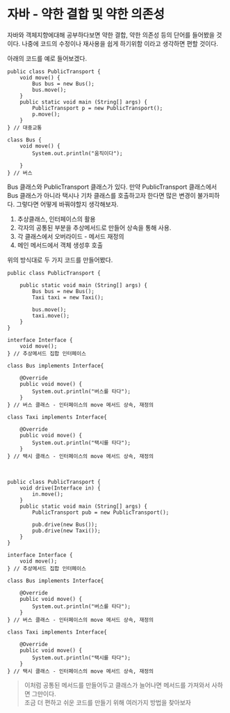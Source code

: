 # 자바 - 약한 결합 및 약한 의존성

자바와 객체지향에대해 공부하다보면 약한 결합, 약한 의존성 등의 단어를 들어봤을 것이다.
나중에 코드의 수정이나 재사용을 쉽게 하기위함 이라고 생각하면 편할 것이다.

아래의 코드를 예로 들어보겠다.

```agsl
public class PublicTransport {
    void move() {
        Bus bus = new Bus();
        bus.move();
    }
    public static void main (String[] args) {
        PublicTransport p = new PublicTransport();
        p.move();
    }
} // 대중교통

class Bus {
    void move() {
        System.out.println("움직이다");

    }
} // 버스
```
Bus 클래스와 PublicTransport 클래스가 있다. 만약 PublicTransport 클래스에서 Bus 클래스가 아니라 택시나 기차 클래스를 호출하고자 한다면
많은 변경이 불가피하다. 그렇다면 어떻게 바꿔야할지 생각해보자.

1. 추상클래스, 인터페이스의 활용
2. 각자의 공통된 부분을 추상메서드로 만들어 상속을 통해 사용.
3. 각 클래스에서 오버라이드 - 메서드 재정의
4. 메인 메서드에서 객체 생성후 호출

위의 방식대로 두 가지 코드를 만들어봤다.

```agsl
public class PublicTransport {

    public static void main (String[] args) {
        Bus bus = new Bus();
        Taxi taxi = new Taxi();

        bus.move();
        taxi.move();
    }
}

interface Interface {
    void move();
} // 추상메서드 집합 인터페이스

class Bus implements Interface{

    @Override
    public void move() {
        System.out.println("버스를 타다");
    }
} // 버스 클래스 - 인터페이스의 move 메서드 상속, 재정의

class Taxi implements Interface{

    @Override
    public void move() {
        System.out.println("택시를 타다");
    }
} // 택시 클래스 - 인터페이스의 move 메서드 상속, 재정의
```

<br>

```agsl
public class PublicTransport {
    void drive(Interface in) {
        in.move();
    }
    public static void main (String[] args) {
        PublicTransport pub = new PublicTransport();

        pub.drive(new Bus());
        pub.drive(new Taxi());
    }
}

interface Interface {
    void move();
} // 추상메서드 집합 인터페이스

class Bus implements Interface{

    @Override
    public void move() {
        System.out.println("버스를 타다");
    }
} // 버스 클래스 - 인터페이스의 move 메서드 상속, 재정의

class Taxi implements Interface{

    @Override
    public void move() {
        System.out.println("택시를 타다");
    }
} // 택시 클래스 - 인터페이스의 move 메서드 상속, 재정의
```
> 이처럼 공통된 메서드를 만들어두고 클래스가 늘어나면 메서드를 가져와서 사하면 그만이다.<br>
> 조금 더 편하고 쉬운 코드를 만들기 위해 여러가지 방법을 찾아보자